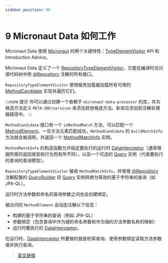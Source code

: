 ```yaml
---
sidebar_position: 90
---
```


# 9 Micronaut Data 如何工作

Micronaut Data 使用 [Micronaut](https://micronaut.io/) 的两个关键特性：[TypeElementVisitor](https://docs.micronaut.io/latest/api/io/micronaut/inject/visitor/TypeElementVisitor.html) API 和 Introduction Advice。

Micronaut Data 定义了一个 [RepositoryTypeElementVisitor](https://micronaut-projects.github.io/micronaut-data/latest/api/io/micronaut/data/processor/visitors/RepositoryTypeElementVisitor.html)，它能在编译时访问源代码树中用 [@Repository](https://micronaut-projects.github.io/micronaut-data/latest/api/io/micronaut/data/annotation/Repository.html) 注解的所有接口。

`RepositoryTypeElementVisitor` 使用服务加载器加载所有可用的 [MethodCandidate](https://micronaut-projects.github.io/micronaut-data/latest/api/io/micronaut/data/processor/visitors/finders/MethodCandidate.html) 实现并遍历它们。

:::note 提示
你可以通过创建一个依赖于 `micronaut-data-processor` 的库，并为候选方法定义 `META-INF/services` 来添加其他候选方法。新库应添加到注解处理器路径中。
:::

`MethodCandidate` 接口有一个 `isMethodMatch` 方法，可以匹配一个 [MethodElement](https://docs.micronaut.io/latest/api/io/micronaut/inject/ast/MethodElement.html)。一旦方法元素匹配成功，`MethodCandidate` 的 `buildMatchInfo` 方法就会被调用，并返回一个 [MethodMatchInfo](https://micronaut-projects.github.io/micronaut-data/latest/api/io/micronaut/data/processor/visitors/finders/MethodMatchInfo.html) 实例。

`MethodMatchInfo` 的构造函数允许指定要执行的运行时 [DataInterceptor](https://micronaut-projects.github.io/micronaut-data/latest/api/io/micronaut/data/intercept/DataInterceptor.html)（通常根据所需的返回类型和行为而有所不同），以及一个可选的 [Query](https://micronaut-projects.github.io/micronaut-data/latest/api/io/micronaut/data/model/query/Query.html) 实例（代表要执行的查询的查询模型）。

`RepositoryTypeElementVisitor` 接收 `MethodMatchInfo`，并使用 [@Repository](https://micronaut-projects.github.io/micronaut-data/latest/api/io/micronaut/data/annotation/Repository.html) 注解配置的 [QueryBuilder](https://micronaut-projects.github.io/micronaut-data/latest/api/io/micronaut/data/model/query/builder/QueryBuilder.html) 将 [Query](https://micronaut-projects.github.io/micronaut-data/latest/api/io/micronaut/data/model/query/Query.html) 实例转换为等效的基于字符串的查询（如 JPA-QL）。

运行时方法参数和命名的查询参数之间也会创建绑定。

被访问的 `MethodElement` 会动态注解以下信息：

- 构建的基于字符串的查询（例如 JPA-QL）
- 参数绑定（包含查询中作为键的命名参数和作为值的方法参数名称的映射）
- 运行时要执行的 [DataInterceptor](https://micronaut-projects.github.io/micronaut-data/latest/api/io/micronaut/data/intercept/DataInterceptor.html)。

在运行时，[DataInterceptor](https://micronaut-projects.github.io/micronaut-data/latest/api/io/micronaut/data/intercept/DataInterceptor.html) 所要做的就是检索查询、使用参数绑定读取方法参数值并执行查询。

> [英文链接](https://micronaut-projects.github.io/micronaut-data/latest/guide/#howItWorks)
